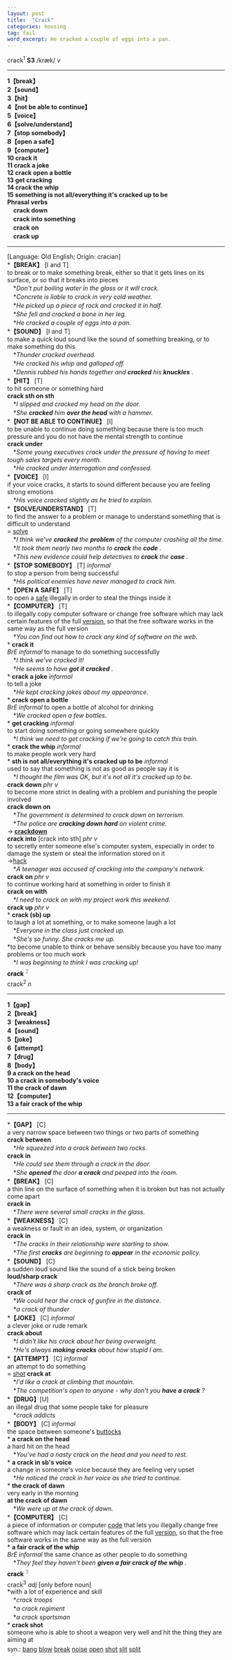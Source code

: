 ```yaml
---
layout: post
title:  "Crack"
categories: housing
tag: fail
word_excerpt: He cracked a couple of eggs into a pan.
---
```

<DIV style="MARGIN: 0px 0px 5px">crack<SUP>1</SUP> <B>S3</B> /kræk/ <I>v</I>
<HR>
<B>1【break】</B><BR><B>2【sound】</B><BR><B>3【hit】</B><BR><B>4【not be able to continue】</B><BR><B>5【voice】</B><BR><B>6【solve/understand】</B><BR><B>7【stop somebody】</B><BR><B>8【open a safe】</B><BR><B>9【computer】</B><BR><B>10 crack it</B><BR><B>11 crack a joke</B><BR><B>12 crack open a bottle</B><BR><B>13 get cracking</B><BR><B>14 crack the whip</B><BR><B>15 something is not all/everything it's cracked up to be</B><BR><B>Phrasal verbs</B><BR>　<B>crack down</B><BR>　<B>crack into something</B><BR>　<B>crack on</B><BR>　<B>crack up</B>
<HR>
[Language: Old English; Origin: cracian]<BR>*<B>【BREAK】</B> [I and T]<BR>to break or to make something break, either so that it gets lines on its surface, or so that it breaks into pieces<BR>　*<I>Don't put boiling water in the glass or it will crack.</I><BR>　*<I>Concrete is liable to crack in very cold weather.</I><BR>　*<I>He picked up a piece of rock and cracked it in half.</I><BR>　*<I>She fell and cracked a bone in her leg.</I><BR>　*<I>He cracked a couple of eggs into a pan.</I><BR>*<B>【SOUND】</B> [I and T]<BR>to make a quick loud sound like the sound of something breaking, or to make something do this<BR>　*<I>Thunder cracked overhead.</I><BR>　*<I>He cracked his whip and galloped off.</I><BR>　*<I>Dennis rubbed his hands together and <B>cracked</B> his <B>knuckles</B> .</I><BR>*<B>【HIT】</B> [T]<BR>to hit someone or something hard<BR><B>crack sth on sth</B><BR>　*<I>I slipped and cracked my head on the door.</I><BR>　*<I>She <B>cracked</B> him <B>over the head</B> with a hammer.</I><BR>*<B>【NOT BE ABLE TO CONTINUE】</B> [I]<BR>to be unable to continue doing something because there is too much pressure and you do not have the mental strength to continue<BR><B>crack under</B><BR>　*<I>Some young executives crack under the pressure of having to meet tough sales targets every month.</I><BR>　*<I>He cracked under interrogation and confessed.</I><BR>*<B>【VOICE】</B> [I]<BR>if your voice cracks, it starts to sound different because you are feeling strong emotions<BR>　*<I>His voice cracked slightly as he tried to explain.</I><BR>*<B>【SOLVE/UNDERSTAND】</B> [T]<BR>to find the answer to a problem or manage to understand something that is difficult to understand<BR>= <A href="{{ site.baseurl }}/solve"><U>solve</U></A><BR>　*<I>I think we've <B>cracked</B> the <B>problem</B> of the computer crashing all the time.</I><BR>　*<I>It took them nearly two months to <B>crack</B> the <B>code</B> .</I><BR>　*<I>This new evidence could help detectives to <B>crack</B> the <B>case</B> .</I><BR>*<B>【STOP SOMEBODY】</B> [T] <I>informal</I><BR>to stop a person from being successful<BR>　*<I>His political enemies have never managed to crack him.</I><BR>*<B>【OPEN A SAFE】</B> [T]<BR>to open a <A href="{{ site.baseurl }}/safe"><U>safe</U></A> illegally in order to steal the things inside it<BR>*<B>【COMPUTER】</B> [T]<BR>to illegally copy computer software or change free software which may lack certain features of the full <A href="{{ site.baseurl }}/version"><U>version</U></A>, so that the free software works in the same way as the full version<BR>　*<I>You can find out how to crack any kind of software on the web.</I><BR>* <B>crack it</B><BR><I>BrE informal</I> to manage to do something successfully<BR>　*<I>I think we've cracked it!</I><BR>　*<I>He seems to have <B>got it cracked</B> .</I><BR>* <B>crack a joke</B> <I>informal</I> <BR>to tell a joke<BR>　*<I>He kept cracking jokes about my appearance.</I><BR>* <B>crack open a bottle</B><BR><I>BrE informal</I> to open a bottle of alcohol for drinking<BR>　*<I>We cracked open a few bottles.</I><BR>* <B>get cracking</B> <I>informal</I> <BR>to start doing something or going somewhere quickly<BR>　*<I>I think we need to get cracking if we're going to catch this train.</I><BR>* <B>crack the whip</B> <I>informal</I> <BR>to make people work very hard<BR>* <B>sth is not all/everything it's cracked up to be</B> <I>informal</I> <BR>used to say that something is not as good as people say it is<BR>　*<I>I thought the film was OK, but it's not all it's cracked up to be.</I><BR><B>crack down</B> <I>phr v</I><BR>to become more strict in dealing with a problem and punishing the people involved<BR><B>crack down on</B><BR>　*<I>The government is determined to crack down on terrorism.</I><BR>　*<I>The police are <B>cracking down hard</B> on violent crime.</I><BR>→<B> <A href="{{ site.baseurl }}/crackdown"><U>crackdown</U></A></B><BR><B>crack into</B> [crack into sth] <I>phr v</I><BR>to secretly enter someone else's computer system, especially in order to damage the system or steal the information stored on it<BR>→<A href="{{ site.baseurl }}/hack"><U>hack</U></A><BR>　*<I>A teenager was accused of cracking into the company's network.</I><BR><B>crack on</B> <I>phr v</I><BR>to continue working hard at something in order to finish it<BR><B>crack on with</B><BR>　*<I>I need to crack on with my project work this weekend.</I><BR><B>crack up</B> <I>phr v</I><BR>* <B>crack (sb) up</B><BR>to laugh a lot at something, or to make someone laugh a lot<BR>　*<I>Everyone in the class just cracked up.</I><BR>　*<I>She's so funny. She cracks me up.</I><BR>*to become unable to think or behave sensibly because you have too many problems or too much work<BR>　*<I>I was beginning to think I was cracking up!</I></DIV>
<DIV style="COLOR: #808080; MARGIN: 0px 0px 5px; LINE-HEIGHT: normal"><SPAN style="FONT-SIZE: 10.5pt; COLOR: #000000; LINE-HEIGHT: normal"><B>crack</B></SPAN> <SUP style="FONT-SIZE: 83%; LINE-HEIGHT: normal">2</SUP> </DIV>
<DIV style="MARGIN: 0px 0px 5px">crack<SUP>2</SUP> <I>n</I>
<HR>
<B>1【gap】</B><BR><B>2【break】</B><BR><B>3【weakness】</B><BR><B>4【sound】</B><BR><B>5【joke】</B><BR><B>6【attempt】</B><BR><B>7【drug】</B><BR><B>8【body】</B><BR><B>9 a crack on the head</B><BR><B>10 a crack in somebody's voice</B><BR><B>11 the crack of dawn</B><BR><B>12【computer】</B><BR><B>13 a fair crack of the whip</B>
<HR>
*<B>【GAP】</B> [C] <BR>a very narrow space between two things or two parts of something<BR><B>crack between</B><BR>　*<I>He squeezed into a crack between two rocks.</I><BR><B>crack in</B><BR>　*<I>He could see them through a crack in the door.</I><BR>　*<I>She <B>opened</B> the door <B>a crack</B> and peeped into the room.</I><BR>*<B>【BREAK】</B> [C] <BR>a thin line on the surface of something when it is broken but has not actually come apart<BR><B>crack in</B><BR>　*<I>There were several small cracks in the glass.</I><BR>*<B>【WEAKNESS】</B> [C] <BR>a weakness or fault in an idea, system, or organization<BR><B>crack in</B><BR>　*<I>The cracks in their relationship were starting to show.</I><BR>　*<I>The first <B>cracks</B> are beginning to <B>appear</B> in the economic policy.</I><BR>*<B>【SOUND】</B> [C] <BR>a sudden loud sound like the sound of a stick being broken<BR><B>loud/sharp crack</B><BR>　*<I>There was a sharp crack as the branch broke off.</I><BR><B>crack of</B><BR>　*<I>We could hear the crack of gunfire in the distance.</I><BR>　*<I>a crack of thunder</I><BR>*<B>【JOKE】</B> [C] <I>informal</I> <BR>a clever joke or rude remark<BR><B>crack about</B><BR>　*<I>I didn't like his crack about her being overweight.</I><BR>　*<I>He's always <B>making cracks</B> about how stupid I am.</I><BR>*<B>【ATTEMPT】</B> [C] <I>informal</I> <BR>an attempt to do something<BR>= <A href="{{ site.baseurl }}/shot"><U>shot</U></A> <B>crack at</B><BR>　*<I>I'd like a crack at climbing that mountain.</I><BR>　*<I>The competition's open to anyone - why don't you <B>have a crack</B> ?</I><BR>*<B>【DRUG】</B>[U]<BR>an illegal drug that some people take for pleasure<BR>　*<I>crack addicts</I><BR>*<B>【BODY】</B> [C] <I>informal</I> <BR>the space between someone's <A href="{{ site.baseurl }}/buttock"><U>buttocks</U></A><BR>* <B>a crack on the head</B><BR>a hard hit on the head<BR>　*<I>You've had a nasty crack on the head and you need to rest.</I><BR>* <B>a crack in sb's voice</B><BR>a change in someone's voice because they are feeling very upset<BR>　*<I>He noticed the crack in her voice as she tried to continue.</I><BR>* <B>the crack of dawn</B><BR>very early in the morning<BR><B>at the crack of dawn</B><BR>　*<I>We were up at the crack of dawn.</I><BR>*<B>【COMPUTER】</B> [C] <BR>a piece of information or computer <A href="{{ site.baseurl }}/code"><U>code</U></A> that lets you illegally change free software which may lack certain features of the full <A href="{{ site.baseurl }}/version"><U>version</U></A>, so that the free software works in the same way as the full version<BR>* <B>a fair crack of the whip</B><BR><I>BrE informal</I> the same chance as other people to do something<BR>　*<I>They feel they haven't been <B>given a fair crack of the whip</B> .</I></DIV>
<DIV style="COLOR: #808080; MARGIN: 0px 0px 5px; LINE-HEIGHT: normal"><SPAN style="FONT-SIZE: 10.5pt; COLOR: #000000; LINE-HEIGHT: normal"><B>crack</B></SPAN> <SUP style="FONT-SIZE: 83%; LINE-HEIGHT: normal">3</SUP> </DIV>
<DIV style="MARGIN: 0px 0px 5px">crack<SUP>3</SUP> <I>adj</I> [only before noun] <BR>*with a lot of experience and skill<BR>　*<I>crack troops</I><BR>　*<I>a crack regiment</I><BR>　*<I>a crack sportsman</I><BR>* <B>crack shot</B><BR>someone who is able to shoot a weapon very well and hit the thing they are aiming at</DIV>
<DIV style="MARGIN: 0px 0px 5px">
<DIV style="MARGIN: 4px 0px">syn.: <A href="{{ site.baseurl }}/bang"><U>bang</U></A> <A href="{{ site.baseurl }}/blow"><U>blow</U></A> <A href="{{ site.baseurl }}/break"><U>break</U></A> <A href="{{ site.baseurl }}/noise"><U>noise</U></A> <A href="{{ site.baseurl }}/open"><U>open</U></A> <A href="{{ site.baseurl }}/shot"><U>shot</U></A> <A href="{{ site.baseurl }}/slit"><U>slit</U></A> <A href="{{ site.baseurl }}/split"><U>split</U></A></DIV></DIV>
